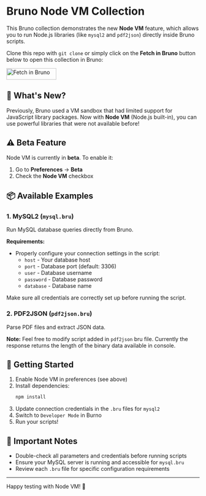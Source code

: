 # Bruno Node VM Collection

This Bruno collection demonstrates the new **Node VM** feature, which allows you to run Node.js libraries (like `mysql2` and `pdf2json`) directly inside Bruno scripts.

Clone this repo with `git clone` or simply click on the **Fetch in Bruno** button below to open this collection in Bruno:

[<img src="https://fetch.usebruno.com/button.svg" alt="Fetch in Bruno" style="width: 130px; height: 30px;" width="128" height="32">](https://fetch.usebruno.com?url=https%3A%2F%2Fgithub.com%2Fganesh-bruno%2FNode-VM.git "target=_blank rel=noopener noreferrer")

## 🎯 What's New?

Previously, Bruno used a VM sandbox that had limited support for JavaScript library packages. Now with **Node VM** (Node.js built-in), you can use powerful libraries that were not available before!

## ⚠️ Beta Feature

Node VM is currently in **beta**. To enable it:

1. Go to **Preferences** → **Beta**
2. Check the **Node VM** checkbox

## 📦 Available Examples

### 1. MySQL2 (`mysql.bru`)
Run MySQL database queries directly from Bruno.

**Requirements:**
- Properly configure your connection settings in the script:
  - `host` - Your database host
  - `port` - Database port (default: 3306)
  - `user` - Database username
  - `password` - Database password
  - `database` - Database name

Make sure all credentials are correctly set up before running the script.

### 2. PDF2JSON (`pdf2json.bru`)
Parse PDF files and extract JSON data.

**Note:** Feel free to modify script added in `pdf2json` bru file. Currently the response returns the length of the binary data available in console.

## 🚀 Getting Started

1. Enable Node VM in preferences (see above)
2. Install dependencies:
   ```bash
   npm install
   ```
3. Update connection credentials in the `.bru` files for `mysql2`
4. Switch to `Developer Mode` in Burno
4. Run your scripts!

## 📝 Important Notes

- Double-check all parameters and credentials before running scripts
- Ensure your MySQL server is running and accessible for `mysql.bru`
- Review each `.bru` file for specific configuration requirements

---

Happy testing with Node VM! 🎉

